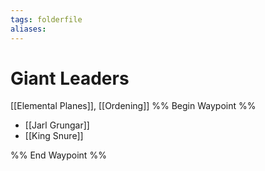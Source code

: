 ```yaml
---
tags: folderfile
aliases:
---
```


# Giant Leaders
[[Elemental Planes]], [[Ordening]]
%% Begin Waypoint %%
- [[Jarl Grungar]]
- [[King Snure]]

%% End Waypoint %%
